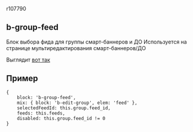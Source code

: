 r107790
## b-group-feed ##
Блок выбора фида для группы смарт-баннеров и ДО
Используется на странице мультиредактирования смарт-баннеров/ДО

Выглядит [вот так](http://jing.yandex-team.ru/files/alkaline/2015-09-18_1822.png)

## Пример ##
    {
        block: 'b-group-feed',
        mix: { block: 'b-edit-group', elem: 'feed' },
        selectedFeedId: this.group.feed_id,
        feeds: this.feeds,
        disabled: this.group.feed_id != 0
    }
